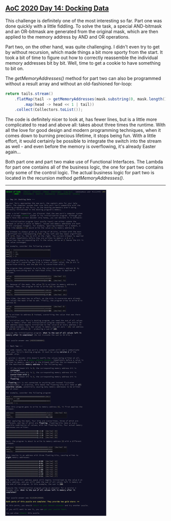 ## [AoC 2020 Day 14: Docking Data](https://adventofcode.com/2020/day/14)

This challenge is definitely one of the most interesting so far. Part one was done quickly with a little fiddling. To solve the task, a special AND-bitmask and an OR-bitmask are generated from the original mask, which are then applied to the memory address by AND and OR operations.

Part two, on the other hand, was quite challenging. I didn't even try to get by without recursion, which made things a bit more sporty from the start. It took a bit of time to figure out how to correctly reassemble the individual memory addresses bit by bit. Well, time to get a cookie to have something to bit on.

The *getMemoryAddresses()* method for part two can also be programmed without a result array and without an old-fashioned for-loop:

```Java
return tails.stream()
    .flatMap(tail -> getMemoryAddresses(mask.substring(0, mask.length() - 1), address >>> 1).stream()
        .map(head -> head << 1 | tail))
    .collect(Collectors.toList());
```

The code is definitely nicer to look at, has fewer lines, but is a little more complicated to read and above all: takes about three times the runtime. With all the love for good design and modern programming techniques, when it comes down to burning precious lifetime, it stops being fun. With a little effort, it would certainly be possible to integrate the switch into the stream as well - and even before the memory is overflowing, it's already Easter again...

Both part one and part two make use of Functional Interfaces. The Lambda for part one contains all of the business logic, the one for part two contains only some of the control logic. The actual business logic for part two is located in the recursion method *getMemoryAddresses()*.

---

![AoC 2020 Day 14](day14--Docking_Data.png?raw=true)
